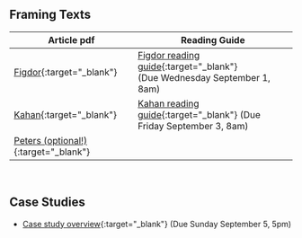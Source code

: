 ## Framing Texts

Article pdf | Reading Guide
------------| ---------------
[Figdor](https://drive.google.com/file/d/1HeVt66YVg_lz3ZbBETEUYBvFlm_-VuI1/view?usp=sharing){:target="_blank"} | [Figdor reading guide](figdor){:target="_blank"} <br> (Due Wednesday September 1, 8am)
[Kahan](https://drive.google.com/file/d/1-7P587RK4vVWd0OIr7tV-1g5sikIr17V/view?usp=sharing){:target="_blank"} | [Kahan reading guide](kahan){:target="_blank"} (Due Friday September 3, 8am)
[Peters (optional!)](https://drive.google.com/file/d/1nTbDkYG9xOuR6R7RGF9Q39O8aDUj4zFv/view?usp=sharing){:target="_blank"} | 

<br>


## Case Studies

- [Case study overview](case-study-overview){:target="_blank"} (Due Sunday September 5, 5pm)



